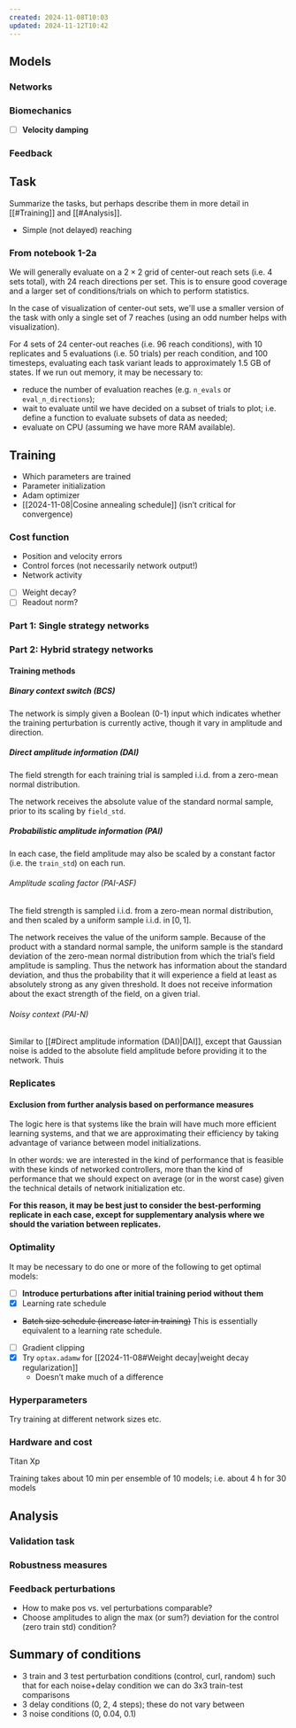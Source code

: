 ```yaml
---
created: 2024-11-08T10:03
updated: 2024-11-12T10:42
---
```


## Models

### Networks

### Biomechanics

- [ ] **Velocity damping**

### Feedback

## Task

Summarize the tasks, but perhaps describe them in more detail in [[#Training]] and [[#Analysis]].

- Simple (not delayed) reaching 

### From notebook 1-2a

We will generally evaluate on a $2\times2$ grid of center-out reach sets (i.e. 4 sets total), with 24 reach directions per set. This is to ensure good coverage and a larger set of conditions/trials on which to perform statistics.

In the case of visualization of center-out sets, we'll use a smaller version of the task with only a single set of 7 reaches (using an odd number helps with visualization).

For 4 sets of 24 center-out reaches (i.e. 96 reach conditions), with 10 replicates and 5 evaluations (i.e. 50 trials) per reach condition, and 100 timesteps, evaluating each task variant leads to approximately 1.5 GB of states. If we run out memory, it may be necessary to:

- reduce the number of evaluation reaches (e.g. `n_evals` or `eval_n_directions`);
- wait to evaluate until we have decided on a subset of trials to plot; i.e. define a function to evaluate subsets of data as needed;
- evaluate on CPU (assuming we have more RAM available).

## Training

- Which parameters are trained
- Parameter initialization
- Adam optimizer
- [[2024-11-08|Cosine annealing schedule]] (isn’t critical for convergence)
### Cost function

- Position and velocity errors
- Control forces (not necessarily network output!)
- Network activity
- [ ] Weight decay?
- [ ] Readout norm?

### Part 1: Single strategy networks

### Part 2: Hybrid strategy networks

#### Training methods

##### Binary context switch (BCS)

The network is simply given a Boolean (0-1) input which indicates whether the training perturbation is currently active, though it vary in amplitude and direction.

##### Direct amplitude information (DAI)

The field strength for each training trial is sampled i.i.d. from a zero-mean normal distribution.

The network receives the absolute value of the standard normal sample, prior to its scaling by `field_std`.

##### Probabilistic amplitude information (PAI)

In each case, the field amplitude may also be scaled by a constant factor (i.e. the `train_std`) on each run.

###### Amplitude scaling factor (PAI-ASF)

The field strength is sampled i.i.d. from a zero-mean normal distribution, and then scaled by a uniform sample i.i.d. in $[0, 1]$. 

The network receives the value of the uniform sample. Because of the product with a standard normal sample, the uniform sample is the standard deviation of the zero-mean normal distribution from which the trial’s field amplitude is sampling. Thus the network has information about the standard deviation, and thus the probability that it will experience a field at least as absolutely strong as any given threshold. It does not receive information about the exact strength of the field, on a given trial.

###### Noisy context (PAI-N)

Similar to [[#Direct amplitude information (DAI)|DAI]], except that Gaussian noise is added to the absolute field amplitude before providing it to the network. Thuis

### Replicates
#### Exclusion from further analysis based on performance measures

The logic here is that systems like the brain will have much more efficient learning systems, and that we are approximating their efficiency by taking advantage of variance between model initializations.

In other words: we are interested in the kind of performance that is feasible with these kinds of networked controllers, more than the kind of performance that we should expect on average (or in the worst case) given the technical details of network initialization etc.

**For this reason, it may be best just to consider the best-performing replicate in each case, except for supplementary analysis where we should the variation between replicates.**

### Optimality 

It may be necessary to do one or more of the following to get optimal models:

- [ ] **Introduce perturbations after initial training period without them**
- [x] Learning rate schedule
- ~~Batch size schedule (increase later in training)~~ This is essentially equivalent to a learning rate schedule.
- [ ] Gradient clipping
- [x] Try `optax.adamw` for [[2024-11-08#Weight decay|weight decay regularization]]
	- Doesn’t make much of a difference

### Hyperparameters

Try training at different network sizes etc.

### Hardware and cost

Titan Xp

Training takes about 10 min per ensemble of 10 models; i.e. about 4 h for 30 models

## Analysis

### Validation task

### Robustness measures

### Feedback perturbations

- How to make pos vs. vel perturbations comparable?
- Choose amplitudes to align the max (or sum?) deviation for the control (zero train std) condition?

## Summary of conditions

- 3 train and 3 test perturbation conditions (control, curl, random) such that for each noise+delay condition we can do 3x3 train-test comparisons
- 3 delay conditions (0, 2, 4 steps); these do not vary between 
- 3 noise conditions (0, 0.04, 0.1)